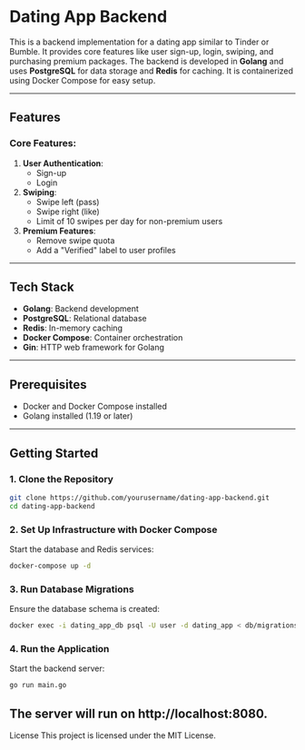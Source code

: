 # Dating App Backend

This is a backend implementation for a dating app similar to Tinder or Bumble. It provides core features like user sign-up, login, swiping, and purchasing premium packages. The backend is developed in **Golang** and uses **PostgreSQL** for data storage and **Redis** for caching. It is containerized using Docker Compose for easy setup.

---

## Features

### Core Features:
1. **User Authentication**:
    - Sign-up
    - Login
2. **Swiping**:
    - Swipe left (pass)
    - Swipe right (like)
    - Limit of 10 swipes per day for non-premium users
3. **Premium Features**:
    - Remove swipe quota
    - Add a "Verified" label to user profiles

---

## Tech Stack

- **Golang**: Backend development
- **PostgreSQL**: Relational database
- **Redis**: In-memory caching
- **Docker Compose**: Container orchestration
- **Gin**: HTTP web framework for Golang

---

## Prerequisites

- Docker and Docker Compose installed
- Golang installed (1.19 or later)

---

## Getting Started

### 1. Clone the Repository
```bash
git clone https://github.com/yourusername/dating-app-backend.git
cd dating-app-backend
```

### 2. Set Up Infrastructure with Docker Compose
Start the database and Redis services:
```bash
docker-compose up -d
```

### 3. Run Database Migrations
Ensure the database schema is created:
````bash
docker exec -i dating_app_db psql -U user -d dating_app < db/migrations.sql
````

### 4. Run the Application
Start the backend server:
```bash
go run main.go
```
The server will run on http://localhost:8080.
---

License
This project is licensed under the MIT License.

